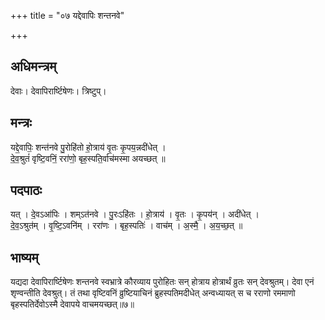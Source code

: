 +++
title = "०७ यद्देवापिः शन्तनवे"

+++
## अधिमन्त्रम्
देवाः। देवापिरार्ष्टिषेणः। त्रिष्टुप्।

## मन्त्रः
यद्दे॒वापिः॒ शन्त॑नवे पु॒रोहि॑तो हो॒त्राय॑ वृ॒तः कृ॒पय॒न्नदी॑धेत् ।  
दे॒व॒श्रुतं॑ वृष्टि॒वनिं॒ ररा॑णो॒ बृह॒स्पति॒र्वाच॑मस्मा अयच्छत् ॥

## पदपाठः
यत् । दे॒वऽआ॑पिः । शम्ऽत॑नवे । पु॒रःऽहि॑तः । हो॒त्राय॑ । वृ॒तः । कृ॒पय॑न् । अदी॑धेत् ।  
दे॒व॒ऽश्रुत॑म् । वृ॒ष्टि॒ऽवनि॑म् । ररा॑णः । बृह॒स्पतिः॑ । वाच॑म् । अ॒स्मै॒ । अ॒य॒च्छ॒त् ॥

## भाष्यम्
यद्यदा देवापिरार्ष्टिषेणः शन्तनवे स्वभ्रात्रे कौरव्याय पुरोहितः सन् होत्राय होत्रार्थं व्रुतः सन् देवश्रुतम्। देवा एनं शृण्वन्तीति देवश्रुत्। तं तथा वृष्टिवनिं व्रुष्टियाचिनं ब्रुहस्पतिमदीधेत् अन्वध्यायत् स च रराणो रममाणो बृहस्पतिर्देवोऽस्मै देवापये वाचमयच्छत्॥७॥